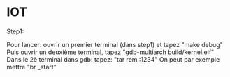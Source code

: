 # IOT

Step1:

Pour lancer: ouvrir un premier terminal (dans step1) et tapez "make debug"
Puis ouvrir un deuxième terminal, tapez "gdb-multiarch build/kernel.elf"
Dans le 2è terminal dans gdb: tapez: "tar rem :1234"
On peut par exemple mettre "br _start"